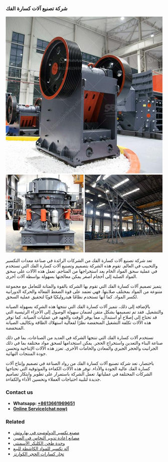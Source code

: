 <h3>شركة تصنيع آلات كسارة الفك</h3><img src='1701852369.jpg' alt=''><p>تعد شركة تصنيع آلات كسارة الفك من الشركات الرائدة في صناعة معدات التكسير والتحبيب في العالم. تقوم هذه الشركة بتصميم وتصنيع آلات كسارة الفك التي تستخدم في عملية سحق المواد الخام بعد استخراجها من المناجم. تعمل هذه الآلات على سحق المواد الصلبة إلى أحجام أصغر يمكن معالجتها بسهولة بواسطة آلات أخرى.</p><p>يتميز تصميم آلات كسارة الفك التي تقوم بها الشركة بالقوة والمتانة للتعامل مع مجموعة متنوعة من المواد بمختلف صلابتها. فهي تعتمد على قوة الضغط الفعالة والحركة الدورانية لكسر المواد. كما أنها تستخدم نظامًا هيدروليكيًا قويًا لتحقيق عملية السحق.</p><p>بالإضافة إلى ذلك، تتميز آلات كسارة الفك التي تنتجها هذه الشركة بسهولة الصيانة والتشغيل. فقد تم تصميمها بشكل متقن لضمان سهولة الوصول إلى الأجزاء الرئيسية التي قد تحتاج إلى إصلاح أو استبدال، مما يوفر الوقت والجهد في عمليات الصيانة. كما توفر هذه الآلات تكلفة التشغيل المنخفضة نظرًا لفعالية استهلاك الطاقة وتكاليف الصيانة المنخفضة.</p><p>تستخدم آلات كسارة الفك التي تنتجها الشركة في العديد من الصناعات، بما في ذلك صناعة البناء والتعدين واستخراج الحجر. يمكن استخدامها لسحق مواد مختلفة بما في ذلك الجرانيت والحجر الجيري والمعادن والخامات الأخرى. تعزز هذه الآلات الإنتاجية وتحسن جودة المنتجات النهائية.</p><p>باختصار، تعد شركة تصنيع آلات كسارة الفك من رواد الصناعة في تصميم وإنتاج آلات كسارة الفك عالية الجودة والأداء. توفر هذه الآلات الكفاءة والموثوقية التي تحتاجها الشركات المختلفة في عملياتها. تعمل الشركة باستمرار على تطوير وابتكار تصاميم جديدة لتلبية احتياجات العملاء وتحسين الأداء والكفاءة.</p><h3>Contact us</h3><ul><li><strong>Whatsapp:&nbsp;<a href="https://wa.me/8613661969651">+8613661969651</a></strong></li><li><a href="https://swt.shibang-china.com/?git&amp;zhl&amp;شركة تصنيع آلات كسارة الفك"><strong>Online Service(chat now)</strong></a></li></ul><h3>Related</h3><ul><li><a href='مصنع تكسير الدولوميت في بهاروتش.md'>مصنع تكسير الدولوميت في بهاروتش</a></li><li><a href='مصانع إعادة تدوير النحاس في الصين.md'>مصانع إعادة تدوير النحاس في الصين</a></li><li><a href='وحدة طحن الكلنكر الأسمنتي.md'>وحدة طحن الكلنكر الأسمنتي</a></li><li><a href='آلة تكسير للمواد الكاشطة للبيع.md'>آلة تكسير للمواد الكاشطة للبيع</a></li><li><a href='تجار كسارات الحجر الكوارتز.md'>تجار كسارات الحجر الكوارتز</a></li></ul>